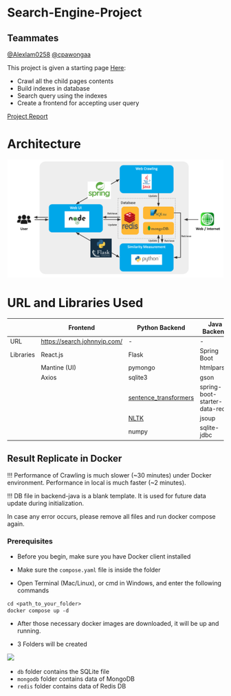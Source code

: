 # Search-Engine-Project

## Teammates

[@Alexlam0258](https://github.com/Alexlam0258)
[@cpawongaa](https://github.com/cpawongaa)

This project is given a starting page [Here](https://www.cse.ust.hk/~kwtleung/COMP4321/testpage.htm):

- Crawl all the child pages contents
- Build indexes in database
- Search query using the indexes
- Create a frontend for accepting user query

[Project Report](https://drive.google.com/file/d/1oM3HbAVy2fVSZ04gV7BcqzMVeHD2PA71/view?usp=share_link)

# Architecture

![Architecture](./architecture.png)

# URL and Libraries Used

|           | **Frontend**                 | **Python Backend**                             | **Java Backend**               |
| --------- | ---------------------------- | ---------------------------------------------- | ------------------------------ |
| URL       | https://search.johnnyip.com/ | -                                              | -                              |
| Libraries | React.js                     | Flask                                          | Spring Boot                    |
|           | Mantine (UI)                 | pymongo                                        | htmlparser                     |
|           | Axios                        | sqlite3                                        | gson                           |
|           |                              | [sentence_transformers](https://www.sbert.net) | spring-boot-starter-data-redis |
|           |                              | [NLTK](https://www.nltk.org)                   | jsoup                          |
|           |                              | numpy                                          | sqlite-jdbc                    |

## Result Replicate in Docker

!!! Performance of Crawling is much slower (~30 minutes) under Docker environment.
Performance in local is much faster (~2 minutes).

!!! DB file in backend-java is a blank template. It is used for future data update during initialization.

In case any error occurs, please remove all files and run docker compose again.

### Prerequisites

- Before you begin, make sure you have Docker client installed

- Make sure the `compose.yaml` file is inside the folder

- Open Terminal (Mac/Linux), or cmd in Windows, and enter the following commands

```
cd <path_to_your_folder>
docker compose up -d
```

- After those necessary docker images are downloaded, it will be up and running.

- 3 Folders will be created

![](http://johnnyip.com/wp-content/uploads/2023/04/project-docker.png)

- `db` folder contains the SQLite file
- `mongodb` folder contains data of MongoDB
- `redis` folder contains data of Redis DB
